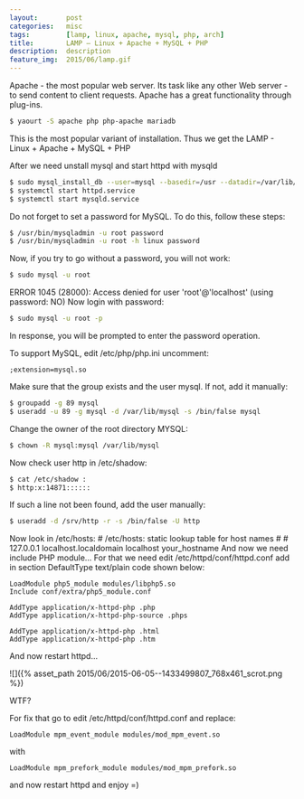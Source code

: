 ```yaml
---
layout:       post
categories:   misc
tags:         [lamp, linux, apache, mysql, php, arch]
title:        LAMP — Linux + Apache + MySQL + PHP
description:  description
feature_img:  2015/06/lamp.gif
---
```


Apache - the most popular web server. Its task like any other Web server - to send content to client requests. Apache has a great functionality through plug-ins.

```sh
$ yaourt -S apache php php-apache mariadb
```

This is the most popular variant of installation.
Thus we get the LAMP - Linux + Apache + MySQL + PHP 

After we need unstall mysql and start httpd with mysqld 

```sh
$ sudo mysql_install_db --user=mysql --basedir=/usr --datadir=/var/lib/mysql
$ systemctl start httpd.service
$ systemctl start mysqld.service
```

Do not forget to set a password for MySQL. To do this, follow these steps: 

```sh
$ /usr/bin/mysqladmin -u root password
$ /usr/bin/mysqladmin -u root -h linux password
```

Now, if you try to go without a password, you will not work: 

```sh
$ sudo mysql -u root
```

ERROR 1045 (28000): Access denied for user 'root'@'localhost' (using password: NO)
Now login with password: 

```sh
$ sudo mysql -u root -p
```

In response, you will be prompted to enter the password operation.

To support MySQL, edit /etc/php/php.ini uncomment: 

```config
;extension=mysql.so
```

Make sure that the group exists and the user mysql. If not, add it manually: 

```sh
$ groupadd -g 89 mysql
$ useradd -u 89 -g mysql -d /var/lib/mysql -s /bin/false mysql
```

Change the owner of the root directory MYSQL: 

```sh
$ chown -R mysql:mysql /var/lib/mysql
```

Now check user http in /etc/shadow: 

```sh
$ cat /etc/shadow :
$ http:x:14871::::::
```

If such a line not been found, add the user manually: 

```sh
$ useradd -d /srv/http -r -s /bin/false -U http
```

Now look in /etc/hosts: # /etc/hosts: static lookup table for host names # # 
127.0.0.1 localhost.localdomain localhost your_hostname
And now we need include PHP module... For that we need edit /etc/httpd/conf/httpd.conf add in section DefaultType text/plain code shown below: 

```config
LoadModule php5_module modules/libphp5.so
Include conf/extra/php5_module.conf

AddType application/x-httpd-php .php
AddType application/x-httpd-php-source .phps

AddType application/x-httpd-php .html
AddType application/x-httpd-php .htm
```

And now restart httpd...

![]({% asset_path 2015/06/2015-06-05--1433499807_768x461_scrot.png %})

WTF?

For fix that go to edit /etc/httpd/conf/httpd.conf and replace: 

```config
LoadModule mpm_event_module modules/mod_mpm_event.so
```

with 

```config
LoadModule mpm_prefork_module modules/mod_mpm_prefork.so
```

and now restart httpd and enjoy =)